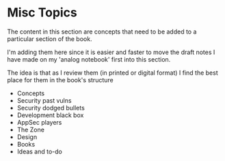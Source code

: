 # Misc Topics

The content in this section are concepts that need to be added to a particular section of the book.

I'm adding them here since it is easier and faster to move the draft notes I have made on my 'analog notebook' first into this section.

The idea is that as I review them (in printed or digital format) I find the best place for them in the book's structure

- Concepts
- Security past vulns
- Security dodged bullets
- Development black box
- AppSec players
- The Zone
- Design
- Books
- Ideas and to-do
